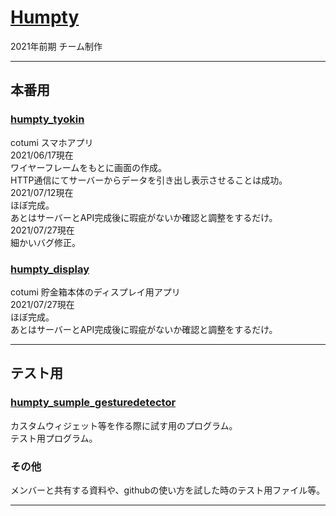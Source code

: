 # [Humpty](https://github.com/WAsub/Humpty/edit/main)
2021年前期  チーム制作
***
## 本番用
### [humpty_tyokin](https://github.com/WAsub/Humpty/edit/main/humpty_tyokin)
  cotumi スマホアプリ  
  2021/06/17現在  
  ワイヤーフレームをもとに画面の作成。  
  HTTP通信にてサーバーからデータを引き出し表示させることは成功。  
  2021/07/12現在  
  ほぼ完成。  
  あとはサーバーとAPI完成後に瑕疵がないか確認と調整をするだけ。  
  2021/07/27現在  
  細かいバグ修正。  
### [humpty_display](https://github.com/WAsub/Humpty/edit/main/humpty_display)
  cotumi 貯金箱本体のディスプレイ用アプリ  
  2021/07/27現在  
  ほぼ完成。  
  あとはサーバーとAPI完成後に瑕疵がないか確認と調整をするだけ。
***
## テスト用
### [humpty_sumple_gesturedetector](https://github.com/WAsub/Humpty/edit/main/humpty_sumple_gesturedetector)
  カスタムウィジェット等を作る際に試す用のプログラム。  
  テスト用プログラム。
  
### その他
  メンバーと共有する資料や、githubの使い方を試した時のテスト用ファイル等。
***
